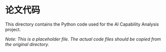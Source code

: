 # 论文代码

This directory contains the Python code used for the AI Capability Analysis project.

*Note: This is a placeholder file. The actual code files should be copied from the original directory.*